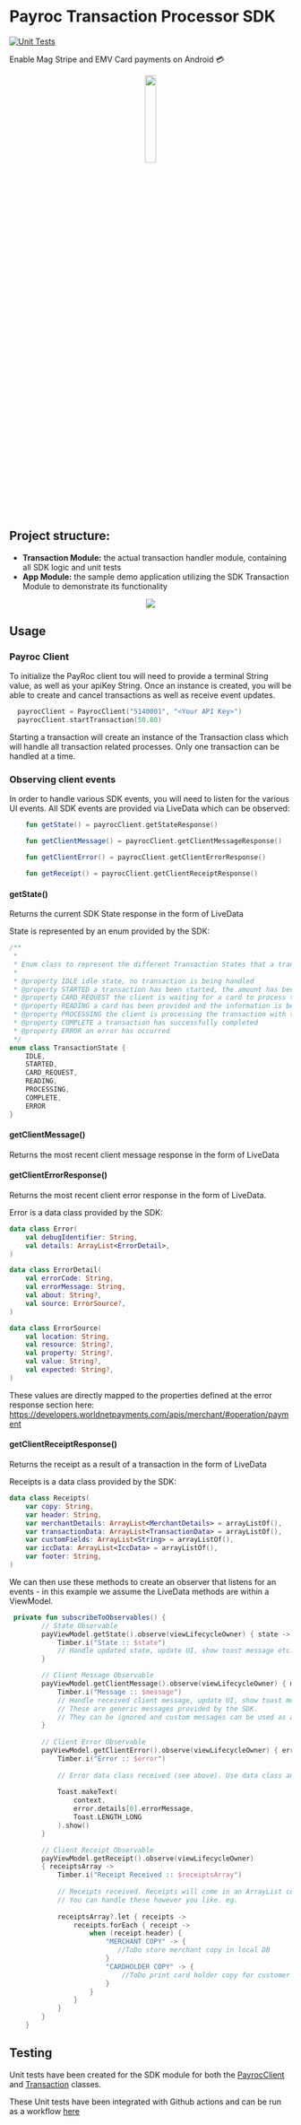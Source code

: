 # Payroc Transaction Processor SDK
[![Unit Tests](https://github.com/Oliver-Zimmerman/payroc/actions/workflows/dispatch_unit_tests.yml/badge.svg)](https://github.com/Oliver-Zimmerman/payroc/actions/workflows/dispatch_unit_tests.yml)

Enable Mag Stripe and EMV Card payments on Android :credit_card:

<p align="center">
   <img align="center" width="20%" height="20%" src="https://user-images.githubusercontent.com/9112652/190905411-5bf6f52f-2ab5-42d0-a853-17d802b2a24b.gif">
</p>


## Project structure: 

- **Transaction Module:** the actual transaction handler module, containing all SDK logic and unit tests
- **App Module:** the sample demo application utilizing the SDK Transaction Module to demonstrate its functionality

<p align="center">
   <img align="center" src="https://user-images.githubusercontent.com/9112652/190907673-d3b9ce49-a5f4-4f3a-95eb-b9c0afa0a4c8.png">
</p>

 ## Usage
 
 ### Payroc Client
 
To initialize the PayRoc client tou will need to provide a terminal String value, as well as your apiKey String. Once an instance is created, you will be able to create and cancel transactions as well as receive event updates. 

```kotlin
  payrocClient = PayrocClient("5140001", "<Your API Key>")
  payrocClient.startTransaction(50.80)
```

Starting a transaction will create an instance of the Transaction class which will handle all transaction related processes. Only one transaction can be handled at a time. 

### Observing client events

In order to handle various SDK events, you will need to listen for the various UI events. All SDK events are provided via LiveData which can be observed:

```kotlin
    fun getState() = payrocClient.getStateResponse()

    fun getClientMessage() = payrocClient.getClientMessageResponse()

    fun getClientError() = payrocClient.getClientErrorResponse()

    fun getReceipt() = payrocClient.getClientReceiptResponse()
``` 

#### getState()
Returns the current SDK State response in the form of LiveData

State is represented by an enum provided by the SDK:

```kotlin
/**
 *
 * Enum class to represent the different Transaction States that a transaction can be in.
 *
 * @property IDLE idle state, no transaction is being handled
 * @property STARTED a transaction has been started, the amount has been provided
 * @property CARD_REQUEST the client is waiting for a card to process the transaction
 * @property READING a card has been provided and the information is being read
 * @property PROCESSING the client is processing the transaction with the provided amount and card details
 * @property COMPLETE a transaction has successfully completed
 * @property ERROR an error has occurred
 */
enum class TransactionState {
    IDLE,
    STARTED,
    CARD_REQUEST,
    READING,
    PROCESSING,
    COMPLETE,
    ERROR
}
```

#### getClientMessage()
Returns the most recent client message response in the form of LiveData

#### getClientErrorResponse()
Returns the most recent client error response in the form of LiveData.

Error is a data class provided by the SDK:

```kotlin
data class Error(
    val debugIdentifier: String,
    val details: ArrayList<ErrorDetail>,
)

data class ErrorDetail(
    val errorCode: String,
    val errorMessage: String,
    val about: String?,
    val source: ErrorSource?,
)

data class ErrorSource(
    val location: String,
    val resource: String?,
    val property: String?,
    val value: String?,
    val expected: String?,
)
```

These values are directly mapped to the properties defined at the error response section here:
https://developers.worldnetpayments.com/apis/merchant/#operation/payment

#### getClientReceiptResponse()
Returns the receipt as a result of a transaction in the form of LiveData

Receipts is a data class provided by the SDK:

```kotlin
data class Receipts(
    var copy: String,
    var header: String,
    var merchantDetails: ArrayList<MerchantDetails> = arrayListOf(),
    var transactionData: ArrayList<TransactionData> = arrayListOf(),
    var customFields: ArrayList<String> = arrayListOf(),
    var iccData: ArrayList<IccData> = arrayListOf(),
    var footer: String,
)
```

We can then use these methods to create an observer that listens for an events - in this example we assume the LiveData methods are within a ViewModel.

```kotlin
 private fun subscribeToObservables() {
        // State Observable
        payViewModel.getState().observe(viewLifecycleOwner) { state ->
            Timber.i("State :: $state")
            // Handle updated state, update UI, show toast message etc. 
        }

        // Client Message Observable
        payViewModel.getClientMessage().observe(viewLifecycleOwner) { message ->
            Timber.i("Message :: $message")
            // Handle received client message, update UI, show toast message etc.  
            // These are generic messages provided by the SDK. 
            // They can be ignored and custom messages can be used as a result of getState() and getClientError() if preferred
        }
        
        // Client Error Observable
        payViewModel.getClientError().observe(viewLifecycleOwner) { error ->
            Timber.i("Error :: $error")
            
            // Error data class received (see above). Use data class and handle error. eg.
            
            Toast.makeText(
                context,
                error.details[0].errorMessage,
                Toast.LENGTH_LONG
            ).show()
        }

        // Client Receipt Observable
        payViewModel.getReceipt().observe(viewLifecycleOwner)
        { receiptsArray ->
            Timber.i("Receipt Received :: $receiptsArray")
            
            // Receipts received. Receipts will come in an ArrayList containing both the Merchant Copy as well as the Customer Copy
            // You can handle these however you like. eg. 
            
            receiptsArray?.let { receipts ->
                receipts.forEach { receipt ->
                    when (receipt.header) {
                        "MERCHANT COPY" -> {
                           //ToDo store merchant copy in local DB
                        }
                        "CARDHOLDER COPY" -> {
                            //ToDo print card holder copy for customer
                        }
                    }
                }
            }
        }
    }
```

 ## Testing
 
 Unit tests have been created for the SDK module for both the [PayrocClient](https://github.com/Oliver-Zimmerman/payroc/blob/main/transaction/src/test/java/com/payroc/transaction/PayrocClientUnitTest.kt) and [Transaction](https://github.com/Oliver-Zimmerman/payroc/blob/main/transaction/src/test/java/com/payroc/transaction/TransactionUnitTest.kt) classes.
 
 These Unit tests have been integrated with Github actions and can be run as a workflow [here](https://github.com/Oliver-Zimmerman/payroc/actions/workflows/dispatch_unit_tests.yml)




